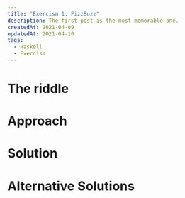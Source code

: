 ```yaml
---
title: "Exercism 1: FizzBuzz"
description: The first post is the most memorable one.
createdAt: 2021-04-09
updatedAt: 2021-04-10
tags:
  - Haskell
  - Exercism
---
```



# The riddle


# Approach


# Solution


# Alternative Solutions


